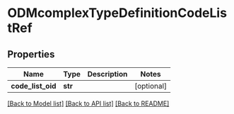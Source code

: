 # ODMcomplexTypeDefinitionCodeListRef

## Properties
Name | Type | Description | Notes
------------ | ------------- | ------------- | -------------
**code_list_oid** | **str** |  | [optional] 

[[Back to Model list]](../README.md#documentation-for-models) [[Back to API list]](../README.md#documentation-for-api-endpoints) [[Back to README]](../README.md)



